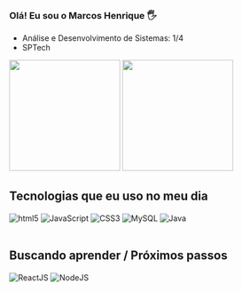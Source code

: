 ### Olá! Eu sou o Marcos Henrique 🖐

- Análise e Desenvolvimento de Sistemas: 1/4 <br>
- SPTech

<div >
<img height="200em" src="https://github-readme-stats.vercel.app/api?username=Marcos-HVB&theme=radical" />
<img height="200em" src="https://github-readme-stats.vercel.app/api/top-langs/?username=Marcos-HVB&langs_count=7&theme=radical"/>
</div>

## Tecnologias que eu uso no meu dia

<div style="display: inline_block">
    <img align="center" src="https://img.shields.io/badge/HTML5-E34F26?style=for-the-badge&logo=html5&logoColor=white" alt="html5" />
    <img align="center" src="https://img.shields.io/badge/JavaScript-F7DF1E?style=for-the-badge&logo=javascript&logoColor=black" alt="JavaScript" />
    <img align="center" src="https://img.shields.io/badge/CSS3-1572B6?style=for-the-badge&logo=css3&logoColor=white" alt="CSS3" />
    <img align="center" src="https://img.shields.io/badge/MySQL-00000F?style=for-the-badge&logo=mysql&logoColor=white" alt="MySQL" />
    <img align="center" src="https://img.shields.io/badge/MySQL-00000F?style=for-the-badge&logo=mysql&logoColor=white](https://img.shields.io/badge/Java-ED8B00?style=for-the-badge&logo=openjdk&logoColor=white" alt="Java" />
</div>

<br>

## Buscando aprender / Próximos passos

<div style="display: inline_block">
    <img align="center" src="https://img.shields.io/badge/React-20232A?style=for-the-badge&logo=react&logoColor=61DAFB" alt="ReactJS" />
    <img align="center" src="https://img.shields.io/badge/Node.js-43853D?style=for-the-badge&logo=node.js&logoColor=white" alt="NodeJS" />
  
</div>




